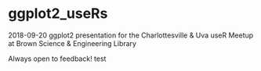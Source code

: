 # ggplot2_useRs

2018-09-20 ggplot2 presentation for the Charlottesville & Uva useR Meetup at Brown Science & Engineering Library 


Always open to feedback! 
test
